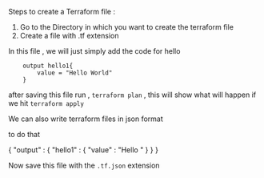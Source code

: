 
Steps to create a Terraform file : 

1. Go to the Directory in which you want to create the terraform  file 
2. Create a file with .tf extension 


In this file , we will just simply add the code for hello

		
		output hello1{
			value = "Hello World"
		}



after saving this file run , `terraform plan` , this will show what will happen if we hit `terraform apply`



We can also write terraform files in json format 

to do that 

{
	"output" : {
			"hello1" : 
			{
			"value" : "Hello "
			}
		}
}


Now save this file with the `.tf.json` extension 


